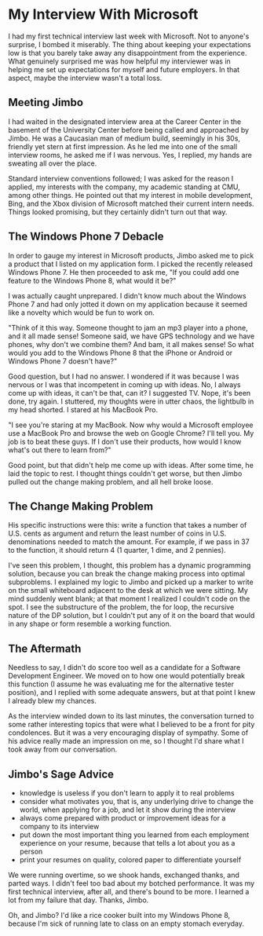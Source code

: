 # My Interview With Microsoft

I had my first technical interview last week with Microsoft. Not to anyone's surprise, I bombed it miserably. The thing about keeping your expectations low is that you barely take away any disappointment from the experience. What genuinely surprised me was how helpful my interviewer was in helping me set up expectations for myself and future employers. In that aspect, maybe the interview wasn't a total loss.

## Meeting Jimbo

I had waited in the designated interview area at the Career Center in the basement of the University Center before being called and approached by Jimbo. He was a Caucasian man of medium build, seemingly in his 30s, friendly yet stern at first impression. As he led me into one of the small interview rooms, he asked me if I was nervous. Yes, I replied, my hands are sweating all over the place.

Standard interview conventions followed; I was asked for the reason I applied, my interests with the company, my academic standing at CMU, among other things. He pointed out that my interest in mobile development, Bing, and the Xbox division of Microsoft matched their current intern needs. Things looked promising, but they certainly didn't turn out that way.

## The Windows Phone 7 Debacle

In order to gauge my interest in Microsoft products, Jimbo asked me to pick a product that I listed on my application form. I picked the recently released Windows Phone 7. He then proceeded to ask me, "If you could add one feature to the Windows Phone 8, what would it be?"

I was actually caught unprepared. I didn't know much about the Windows Phone 7 and had only jotted it down on my application because it seemed like a novelty which would be fun to work on.

"Think of it this way. Someone thought to jam an mp3 player into a phone, and it all made sense! Someone said, we have GPS technology and we have phones, why don't we combine them? And bam, it all makes sense! So what would you add to the Windows Phone 8 that the iPhone or Android or Windows Phone 7 doesn't have?"

Good question, but I had no answer. I wondered if it was because I was nervous or I was that incompetent in coming up with ideas. No, I always come up with ideas, it can't be that, can it? I suggested TV. Nope, it's been done, try again. I stuttered, my thoughts were in utter chaos, the lightbulb in my head shorted. I stared at his MacBook Pro.

"I see you're staring at my MacBook. Now why would a Microsoft employee use a MacBook Pro and browse the web on Google Chrome? I'll tell you. My job is to beat these guys. If I don't use their products, how would I know what's out there to learn from?"

Good point, but that didn't help me come up with ideas. After some time, he laid the topic to rest. I thought things couldn't get worse, but then Jimbo pulled out the change making problem, and all hell broke loose.

## The Change Making Problem

His specific instructions were this: write a function that takes a number of U.S. cents as argument and return the least number of coins in U.S. denominations needed to match the amount. For example, if we pass in 37 to the function, it should return 4 (1 quarter, 1 dime, and 2 pennies).

I've seen this problem, I thought, this problem has a dynamic programming solution, because you can break the change making process into optimal subproblems. I explained my logic to Jimbo and picked up a marker to write on the small whiteboard adjacent to the desk at which we were sitting. My mind suddenly went blank; at that moment I realized I couldn't code on the spot. I see the substructure of the problem, the for loop, the recursive nature of the DP solution, but I couldn't put any of it on the board that would in any shape or form resemble a working function.

## The Aftermath

Needless to say, I didn't do score too well as a candidate for a Software Development Engineer. We moved on to how one would potentially break this function (I assume he was evaluating me for the alternative tester position), and I replied with some adequate answers, but at that point I knew I already blew my chances.

As the interview winded down to its last minutes, the conversation turned to some rather interesting topics that were what I believed to be a front for pity condolences. But it was a very encouraging display of sympathy. Some of his advice really made an impression on me, so I thought I'd share what I took away from our conversation.

## Jimbo's Sage Advice

 * knowledge is useless if you don't learn to apply it to real problems
 * consider what motivates you, that is, any underlying drive to change the world, when applying for a job, and let it show during the interview
 * always come prepared with product or improvement ideas for a company to its interview
 * put down the most important thing you learned from each employment experience on your resume, because that tells a lot about you as a person
* print your resumes on quality, colored paper to differentiate yourself

We were running overtime, so we shook hands, exchanged thanks, and parted ways. I didn't feel too bad about my botched performance. It was my first technical interview, after all, and there's bound to be more. I learned a lot from my failure that day. Thanks, Jimbo.

Oh, and Jimbo? I'd like a rice cooker built into my Windows Phone 8, because I'm sick of running late to class on an empty stomach everyday. 
